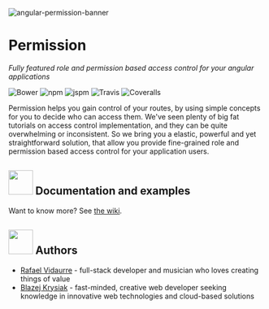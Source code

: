 ![angular-permission-banner](https://i.imgsafe.org/b839736863.jpg)

Permission
============================

*Fully featured role and permission based access control for your angular applications*

![Bower](https://img.shields.io/bower/v/angular-permission.svg?style=flat-square)
![npm](https://img.shields.io/npm/v/angular-permission.svg?style=flat-square)
![jspm](https://img.shields.io/github/release/RafaelVidaurre/angular-permission.svg?label=jspm&style=flat-square)
![Travis](https://img.shields.io/travis/RafaelVidaurre/angular-permission.svg?style=flat-square)
![Coveralls](https://img.shields.io/coveralls/RafaelVidaurre/angular-permission.svg?style=flat-square)


Permission helps you gain control of your routes, by using simple concepts for you to decide who can access them.
We've seen plenty of big fat tutorials on access control implementation, and they can be quite overwhelming or inconsistent. 
So we bring you a elastic, powerful and yet straightforward solution, that allow you provide fine-grained 
role and permission based access control for your application users.

<img src="https://res.cloudinary.com/hashnode/image/upload/v1451902371/static_imgs/story-stats-icon.png" width="48" height="48">&nbsp;Documentation and examples
----------------------------

Want to know more? See [the wiki](https://github.com/RafaelVidaurre/angular-permission/wiki).

<img src="https://s-media-cache-ak0.pinimg.com/236x/57/43/47/574347ddf6be999e0027de121104f2ff.jpg" width="48" height="48">&nbsp;Authors
----------------------------

- [Rafael Vidaurre](https://vidaurre.io) - full-stack developer and musician who loves creating things of value
- [Blazej Krysiak](https://twitter.com/masterspambot) - fast-minded, creative web developer seeking knowledge in innovative web technologies and cloud-based solutions
